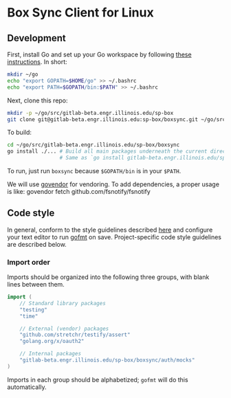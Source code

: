 # Box Sync Client for Linux

## Development

First, install Go and set up your Go workspace by following [these instructions](https://golang.org/doc/code.html). In short:

```bash
mkdir ~/go
echo "export GOPATH=$HOME/go" >> ~/.bashrc
echo "export PATH=$GOPATH/bin:$PATH" >> ~/.bashrc
```

Next, clone this repo:

```bash
mkdir -p ~/go/src/gitlab-beta.engr.illinois.edu/sp-box
git clone git@gitlab-beta.engr.illinois.edu:sp-box/boxsync.git ~/go/src/gitlab-beta.engr.illinois.edu/sp-box/boxsync
```

To build:

```bash
cd ~/go/src/gitlab-beta.engr.illinois.edu/sp-box/boxsync
go install ./... # Build all main packages underneath the current directory and install in $GOPATH/bin
                 # Same as `go install gitlab-beta.engr.illinois.edu/sp-box/boxsync/cmd/boxsync` in this case
```

To run, just run `boxsync` because `$GOPATH/bin` is in your `$PATH`.

We will use [govendor](https://github.com/kardianos/govendor) for vendoring.
To add dependencies, a proper usage is like:
govendor fetch github.com/fsnotify/fsnotify

## Code style

In general, conform to the style guidelines described [here](https://github.com/golang/go/wiki/CodeReviewComments) and configure your text editor to run [gofmt](https://golang.org/cmd/gofmt/) on save. Project-specific code style guidelines are described below.

### Import order

Imports should be organized into the following three groups, with blank lines between them.

```go
import (
    // Standard library packages
    "testing"
    "time"

    // External (vendor) packages
    "github.com/stretchr/testify/assert"
    "golang.org/x/oauth2"

    // Internal packages
    "gitlab-beta.engr.illinois.edu/sp-box/boxsync/auth/mocks"
)
```

Imports in each group should be alphabetized; `gofmt` will do this automatically.
